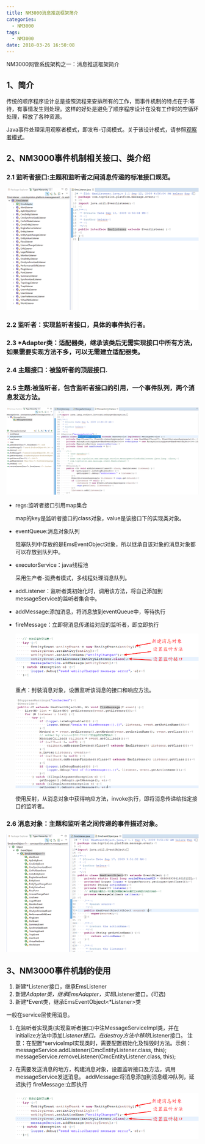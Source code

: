 ```yaml
---
title: NM3000消息推送框架简介
categories:
  - NM3000
tags:
  - NM3000
date: 2018-03-26 16:50:08
---
```


NM3000网管系统架构之一：消息推送框架简介

<!--more-->


## 1、简介

传统的顺序程序设计总是按照流程来安排所有的工作，而事件机制的特点在于:等待，有事情发生则处理。这样的好处是避免了顺序程序设计在没有工作时的空循环处理，释放了各种资源。

Java事件处理采用观察者模式，即发布-订阅模式。关于该设计模式，请参照[观察者模式][1]。

## 2、NM3000事件机制相关接口、类介绍

### 2.1 监听者接口:主题和监听者之间消息传递的标准接口规范。

![EmsListener][2]
### 2.2 监听者：实现监听者接口，具体的事件执行者。
### 2.3  *Adapter类：适配器类，继承该类后无需实现接口中所有方法，如果需要实现方法不多，可以无需建立适配器类。
### 2.4  主题接口：被监听者的顶层接口.
### 2.5  主题:被监听者，包含监听者接口的引用，一个事件队列，两个消息发送方法。

![messageService][3]

 - regs:监听者接口引用map集合
 
    map的key是监听者接口的class对象，value是该接口下的实现类对象。

 - eventQueue:消息对象队列

    阻塞队列中存放的是EmsEventObject对象，所以继承自该对象的消息对象都可以存放到队列中。
    
 - executorService：java线程池
 
    采用生产者-消费者模式，多线程处理消息队列。

 - addListener：监听者类初始化时，调用该方法，将自己添加到messageService的监听者集合中。
 - addMessage:添加消息，将消息放到eventQueue中，等待执行
 - fireMessage：立即将消息传递给对应的监听者，即立即执行

    ![sendMessage][4]
    
    重点：封装消息对象，设置监听该消息的接口和响应方法。
    
    ![fireMessage][5]
    
    使用反射，从消息对象中获得响应方法，invoke执行，即将消息传递给指定接口的监听者。
 
### 2.6  消息对象：主题和监听者之间传递的事件描述对象。

![EmsEventObject][6]


## 3、NM3000事件机制的使用

 1. 新建*Listener接口，继承EmsListener
 2. 新建*Adapter类，继承EmsAdapter，实现*Listener接口。(可选)
 3. 新建*Event类，继承EmsEventObject<*Listener>类

一般在service层使用消息。

 1. 在监听者实现类(实现监听者接口)中注MessageServiceImpl类，并在initialize方法中添加*Listener接口。在destroy方法中移除*Listener接口。
 注意：在配置*serviceImpl实现类时，需要配置初始化及销毁时方法。示例：
messageService.addListener(CmcEntityListener.class, this);
messageService.removeListener(CmcEntityListener.class, this);
 2. 在需要发送消息的地方，构建消息对象，设置监听接口及方法，调用messageService发送消息。
    addMessage:将消息添加到消息缓冲队列，延迟执行
    fireMessage:立即执行

    ![此处输入图片的描述][7]


 


  [1]: https://www.zybuluo.com/MrXiao/note/1083019
  [2]: https://raw.githubusercontent.com/kevinXiao2016/kevinXiao2016.github.io/87acf6357b65e538382dcffc92e8901f77bf138b/imageStorage/NM3000/EmsListener.png
  [3]: https://raw.githubusercontent.com/kevinXiao2016/kevinXiao2016.github.io/abac82e2616e5df40201a8637628c7cfb15321b2/imageStorage/NM3000/messageService.png
  [4]: https://raw.githubusercontent.com/kevinXiao2016/kevinXiao2016.github.io/d3a7a1131d0248f5233ceb0c1a87879f43ea1b49/imageStorage/NM3000/sendMessage.png
  [5]: https://raw.githubusercontent.com/kevinXiao2016/kevinXiao2016.github.io/d3a7a1131d0248f5233ceb0c1a87879f43ea1b49/imageStorage/NM3000/fireMessage.png
  [6]: https://raw.githubusercontent.com/kevinXiao2016/kevinXiao2016.github.io/87acf6357b65e538382dcffc92e8901f77bf138b/imageStorage/NM3000/EmsEventObject.png
  [7]: https://raw.githubusercontent.com/kevinXiao2016/kevinXiao2016.github.io/d3a7a1131d0248f5233ceb0c1a87879f43ea1b49/imageStorage/NM3000/sendMessage.png
